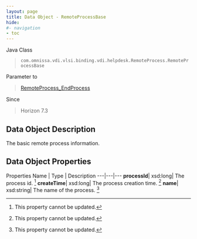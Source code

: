 ```yaml
---
layout: page
title: Data Object - RemoteProcessBase
hide:
#- navigation
- toc
---
```






Java Class
> `com.omnissa.vdi.vlsi.binding.vdi.helpdesk.RemoteProcess.RemoteProcessBase`

Parameter to
> [RemoteProcess_EndProcess](vdi.helpdesk.RemoteProcess.md#endProcess)

Since
> Horizon 7.3


## Data Object Description

The basic remote process information.

## Data Object Properties
Properties
Name |  Type |  Description
---|---|---
**processId**|  xsd:long|  The process id. [^2]
**createTime**|  xsd:long|  The process creation time. [^2]
**name**|  xsd:string|  The name of the process. [^2]
 


 


[^2]: This property cannot be updated.